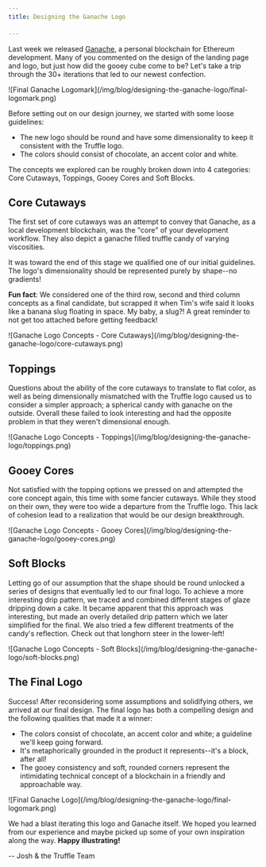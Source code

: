 ```yaml
---
title: Designing the Ganache Logo

---
```


Last week we released [Ganache](/ganache), a personal blockchain for Ethereum development. Many of you commented on the design of the landing page and logo, but just how did the gooey cube come to be? Let's take a trip through the 30+ iterations that led to our newest confection.

<div class="row"><div class="col-xs-10 col-xs-push-1 col-sm-6 col-sm-push-3 m-b-2">
![Final Ganache Logomark](/img/blog/designing-the-ganache-logo/final-logomark.png)
</div></div>

Before setting out on our design journey, we started with some loose guidelines:

* The new logo should be round and have some dimensionality to keep it consistent with the Truffle logo.
* The colors should consist of chocolate, an accent color and white.

The concepts we explored can be roughly broken down into 4 categories: Core Cutaways, Toppings, Gooey Cores and Soft Blocks.

## Core Cutaways

The first set of core cutaways was an attempt to convey that Ganache, as a local development blockchain, was the "core" of your development workflow. They also depict a ganache filled truffle candy of varying viscosities.

It was toward the end of this stage we qualified one of our initial guidelines. The logo's dimensionality should be represented purely by shape--no gradients!

**Fun fact**: We considered one of the third row, second and third column concepts as a final candidate, but scrapped it when Tim's wife said it looks like a banana slug floating in space. My baby, a slug?! A great reminder to not get too attached before getting feedback!

</div><div class="text-center container">
  ![Ganache Logo Concepts - Core Cutaways](/img/blog/designing-the-ganache-logo/core-cutaways.png)
</div><div class="container container-narrow">

## Toppings

Questions about the ability of the core cutaways to translate to flat color, as well as being dimensionally mismatched with the Truffle logo caused us to consider a simpler approach; a spherical candy with ganache on the outside. Overall these failed to look interesting and had the opposite problem in that they weren't dimensional enough.

</div><div class="text-center container">
  ![Ganache Logo Concepts - Toppings](/img/blog/designing-the-ganache-logo/toppings.png)
</div><div class="container container-narrow">

## Gooey Cores

Not satisfied with the topping options we pressed on and attempted the core concept again, this time with some fancier cutaways. While they stood on their own, they were too wide a departure from the Truffle logo. This lack of cohesion lead to a realization that would be our design breakthrough.

</div><div class="text-center container">
  ![Ganache Logo Concepts - Gooey Cores](/img/blog/designing-the-ganache-logo/gooey-cores.png)
</div><div class="container container-narrow">

## Soft Blocks

Letting go of our assumption that the shape should be round unlocked a series of designs that eventually led to our final logo. To achieve a more interesting drip pattern, we traced and combined different stages of glaze dripping down a cake. It became apparent that this approach was interesting, but made an overly detailed drip pattern which we later simplified for the final. We also tried a few different treatments of the candy's reflection. Check out that longhorn steer in the lower-left!

</div><div class="text-center container">
  ![Ganache Logo Concepts - Soft Blocks](/img/blog/designing-the-ganache-logo/soft-blocks.png)
</div><div class="container container-narrow">

## The Final Logo

Success! After reconsidering some assumptions and solidifying others, we arrived at our final design. The final logo has both a compelling design and the following qualities that made it a winner:

* The colors consist of chocolate, an accent color and white; a guideline we'll keep going forward.
* It's metaphorically grounded in the product it represents--it's a block, after all!
* The gooey consistency and soft, rounded corners represent the intimidating technical concept of a blockchain in a friendly and approachable way.

<div class="row"><div class="col-xs-10 col-xs-push-1 col-sm-6 col-sm-push-3 m-b-2">
![Final Ganache Logo](/img/blog/designing-the-ganache-logo/final-logomark.png)
</div></div>

We had a blast iterating this logo and Ganache itself. We hoped you learned from our experience and maybe picked up some of your own inspiration along the way. **Happy illustrating!**

-- Josh & the Truffle Team

